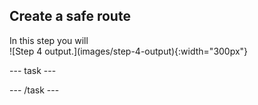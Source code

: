 ## Create a safe route

<div style="display: flex; flex-wrap: wrap">
<div style="flex-basis: 200px; flex-grow: 1; margin-right: 15px;">
In this step you will 
</div>
<div>
![Step 4 output.](images/step-4-output){:width="300px"}
</div>
</div>

--- task ---



--- /task ---

